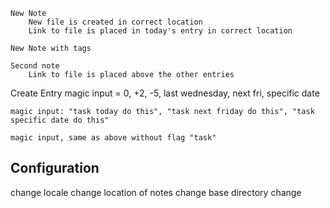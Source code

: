 

<!-- Create Note -->
    New Note
        New file is created in correct location
        Link to file is placed in today's entry in correct location

    New Note with tags

    Second note
        Link to file is placed above the other entries

Create Entry
    magic input = 0, +2, -5, last wednesday, next fri, specific date

<!-- Create tasks -->
    magic input: "task today do this", "task next friday do this", "task specific date do this"
    
<!-- Create memo -->
    magic input, same as above without flag "task"

<!-- Print time -->

<!-- Compute Duration -->

<!-- Compute Sum -->

## Configuration
change locale
change location of notes
change base directory
change 